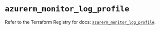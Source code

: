 # `azurerm_monitor_log_profile`

Refer to the Terraform Registry for docs: [`azurerm_monitor_log_profile`](https://registry.terraform.io/providers/hashicorp/azurerm/3.103.0/docs/resources/monitor_log_profile).
